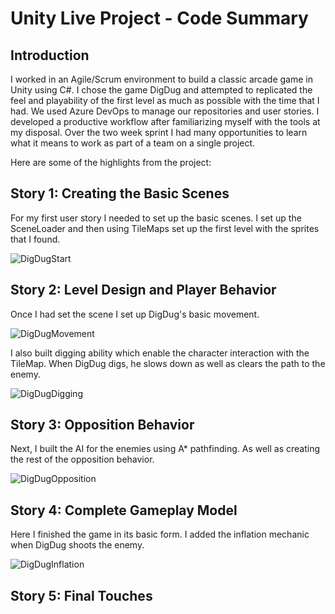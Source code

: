 # Unity Live Project - Code Summary
## Introduction
I worked in an Agile/Scrum environment to build a classic arcade game in Unity using C#. I chose the game DigDug and attempted to replicated the feel and playability of the first level as much as possible with the time that I had. We used Azure DevOps to manage our repositories and user stories. I developed a productive workflow after familiarizing myself with the tools at my disposal. Over the two week sprint I had many opportunities to learn what it means to work as part of a team on a single project.

Here are some of the highlights from the project:


## Story 1: Creating the Basic Scenes

For my first user story I needed to set up the basic scenes. I set up the SceneLoader and then using TileMaps set up the first level with the sprites that I found.

![DigDugStart](https://user-images.githubusercontent.com/73494842/149604794-feac0f79-4069-4a73-8d78-d65fc7a78a27.png)

## Story 2: Level Design and Player Behavior
Once I had set the scene I set up DigDug's basic movement.

![DigDugMovement](https://user-images.githubusercontent.com/73494842/149605094-22ff0632-197b-4744-a252-f062725e5209.png)

I also built digging ability which enable the character interaction with the TileMap. When DigDug digs, he slows down as well as clears the path to the enemy.

![DigDugDigging](https://user-images.githubusercontent.com/73494842/149605541-b7415fd2-361b-4e9c-a2dd-bc7b07dea22e.png)

## Story 3: Opposition Behavior
Next, I built the AI for the enemies using A* pathfinding. As well as creating the rest of the opposition behavior.

![DigDugOpposition](https://user-images.githubusercontent.com/73494842/149605777-13a40f46-e1e2-453a-9971-61caf27180e0.png)


## Story 4: Complete Gameplay Model
Here I finished the game in its basic form. I added the inflation mechanic when DigDug shoots the enemy.

![DigDugInflation](https://user-images.githubusercontent.com/73494842/149606229-e662d752-aade-4e30-b240-1a30555bed51.gif)


## Story 5: Final Touches


